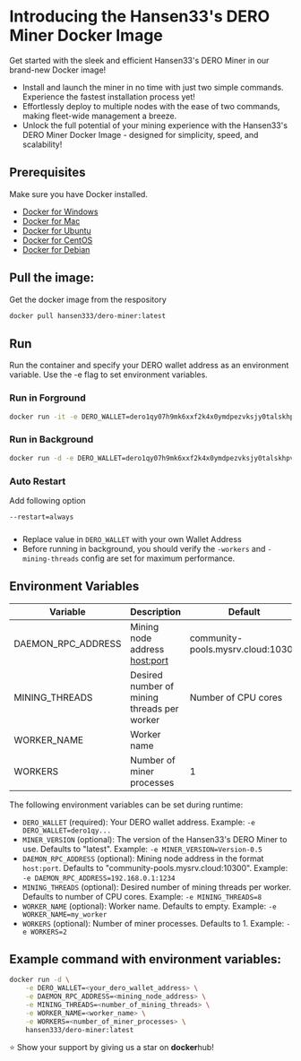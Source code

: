 # Introducing the Hansen33's DERO Miner Docker Image

Get started with the sleek and efficient Hansen33's DERO Miner in our brand-new Docker image!

- Install and launch the miner in no time with just two simple commands. Experience the fastest installation process yet!
- Effortlessly deploy to multiple nodes with the ease of two commands, making fleet-wide management a breeze.
- Unlock the full potential of your mining experience with the Hansen33's DERO Miner Docker Image - designed for simplicity, speed, and scalability!

## Prerequisites

Make sure you have Docker installed.

- [Docker for Windows](https://docs.docker.com/docker-for-windows/install/)
- [Docker for Mac](https://docs.docker.com/docker-for-mac/install/)
- [Docker for Ubuntu](https://docs.docker.com/engine/install/ubuntu/)
- [Docker for CentOS](https://docs.docker.com/engine/install/centos/)
- [Docker for Debian](https://docs.docker.com/engine/install/debian/)


## Pull the image:

Get the docker image from the respository

```bash
docker pull hansen333/dero-miner:latest
```

## Run

Run the container and specify your DERO wallet address as an environment variable. Use the -e flag to set environment variables.

### Run in Forground

```bash
docker run -it -e DERO_WALLET=dero1qy07h9mk6xxf2k4x0ymdpezvksjy0talskhpvqmat3xk3d9wczg5jqqvwl0sn hansen333/dero-miner:latest
```

### Run in Background

```bash
docker run -d -e DERO_WALLET=dero1qy07h9mk6xxf2k4x0ymdpezvksjy0talskhpvqmat3xk3d9wczg5jqqvwl0sn hansen333/dero-miner:latest
```

### Auto Restart

Add following option
```bash
--restart=always
```

### 

* Replace value in `DERO_WALLET` with your own Wallet Address
* Before running in background, you should verify the `-workers` and `-mining-threads` config are set for maximum performance.

## Environment Variables

| Variable            | Description                                                 | Default                                                                 |
| ------------------- | ----------------------------------------------------------- | ----------------------------------------------------------------------- |
| DAEMON_RPC_ADDRESS  | Mining node address <host:port>                             | community-pools.mysrv.cloud:10300                                       |
| MINING_THREADS      | Desired number of mining threads per worker                 | Number of CPU cores                                                     |
| WORKER_NAME         | Worker name                                                 |                                                                         |
| WORKERS             | Number of miner processes                                   | 1                                                                       |

The following environment variables can be set during runtime:

- `DERO_WALLET` (required): Your DERO wallet address. Example: `-e DERO_WALLET=dero1qy...`
- `MINER_VERSION` (optional): The version of the Hansen33's DERO Miner to use. Defaults to "latest". Example: `-e MINER_VERSION=Version-0.5`
- `DAEMON_RPC_ADDRESS` (optional): Mining node address in the format `host:port`. Defaults to "community-pools.mysrv.cloud:10300". Example: `-e DAEMON_RPC_ADDRESS=192.168.0.1:1234`
- `MINING_THREADS` (optional): Desired number of mining threads per worker. Defaults to number of CPU cores. Example: `-e MINING_THREADS=8`
- `WORKER_NAME` (optional): Worker name. Defaults to empty. Example: `-e WORKER_NAME=my_worker`
- `WORKERS` (optional): Number of miner processes. Defaults to 1. Example: `-e WORKERS=2`

## Example command with environment variables:

```bash
docker run -d \
    -e DERO_WALLET=<your_dero_wallet_address> \
    -e DAEMON_RPC_ADDRESS=<mining_node_address> \
    -e MINING_THREADS=<number_of_mining_threads> \
    -e WORKER_NAME=<worker_name> \
    -e WORKERS=<number_of_miner_processes> \
    hansen333/dero-miner:latest
```

:star: Show your support by giving us a star on **docker**hub!
